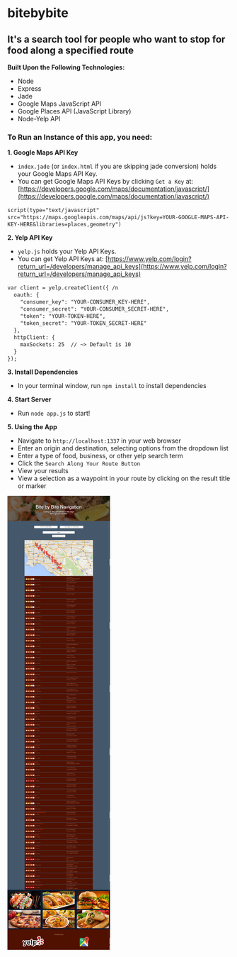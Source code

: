 # bitebybite

## It's a search tool for people who want to stop for food along a specified route

**Built Upon the Following Technologies:**
- Node
- Express
- Jade
- Google Maps JavaScript API
- Google Places API (JavaScript Library)
- Node-Yelp API

### To Run an Instance of this app, you need:

**1. Google Maps API Key**
- `index.jade` (or `index.html` if you are skipping jade conversion) holds your Google Maps API Key.
- You can get Google Maps API Keys by clicking `Get a Key` at:
  [https://developers.google.com/maps/documentation/javascript/](https://developers.google.com/maps/documentation/javascript/)

```
script(type="text/javascript" src="https://maps.googleapis.com/maps/api/js?key=YOUR-GOOGLE-MAPS-API-KEY-HERE&libraries=places,geometry")
```

**2. Yelp API Key**
- `yelp.js` holds your Yelp API Keys.
- You can get Yelp API Keys at:
  [https://www.yelp.com/login?return_url=/developers/manage_api_keys](https://www.yelp.com/login?return_url=/developers/manage_api_keys)
```
var client = yelp.createClient({ /n
  oauth: {
    "consumer_key": "YOUR-CONSUMER_KEY-HERE",
    "consumer_secret": "YOUR-CONSUMER_SECRET-HERE",
    "token": "YOUR-TOKEN-HERE",
    "token_secret": "YOUR-TOKEN_SECRET-HERE"
  },
  httpClient: {
    maxSockets: 25  // ~> Default is 10 
  }
});
```

**3. Install Dependencies**
- In your terminal window, run `npm install` to install dependencies

**4. Start Server**
- Run `node app.js` to start!

**5. Using the App**
- Navigate to `http://localhost:1337` in your web browser
- Enter an origin and destination, selecting options from the dropdown list
- Enter a type of food, business, or other yelp search term
- Click the `Search Along Your Route Button`
- View your results
- View a selection as a waypoint in your route by clicking on the result title or marker

![bitebybite Search Results](https://github.com/DanielJenkins/bitebybite/blob/master/mockups/screenshot.png)
